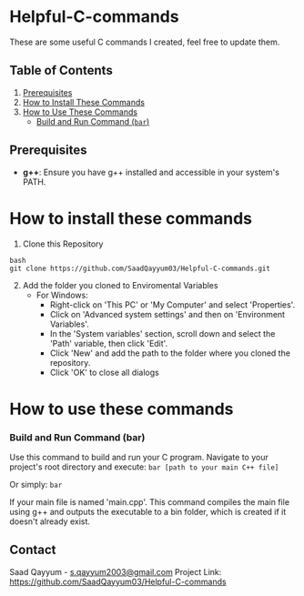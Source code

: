 # Helpful-C-commands

These are some useful C commands I created, feel free to update them.

## Table of Contents
1. [Prerequisites](#prerequisites)
2. [How to Install These Commands](#how-to-install-these-commands)
3. [How to Use These Commands](#how-to-use-these-commands)
   - [Build and Run Command (`bar`)](#build-and-run-command-bar)

## Prerequisites
- **g++**: Ensure you have g++ installed and accessible in your system's PATH.

# How to install these commands

1) Clone this Repository
```
bash
git clone https://github.com/SaadQayyum03/Helpful-C-commands.git
```

2) Add the folder you cloned to Enviromental Variables 
    - For Windows:
        - Right-click on 'This PC' or 'My Computer' and select 'Properties'.
        - Click on 'Advanced system settings' and then on 'Environment Variables'.
        - In the 'System variables' section, scroll down and select the 'Path' variable, then click 'Edit'.
        - Click 'New' and add the path to the folder where you cloned the repository.
        - Click 'OK' to close all dialogs


# How to use these commands

### Build and Run Command (bar)

Use this command to build and run your C program. Navigate to your project's root directory and execute:
```bar [path to your main C++ file]```

Or simply:
```bar```

If your main file is named 'main.cpp'. This command compiles the main file using g++ and outputs the executable to a bin folder, which is created if it doesn't already exist.


## Contact
Saad Qayyum - s.qayyum2003@gmail.com
Project Link: https://github.com/SaadQayyum03/Helpful-C-commands